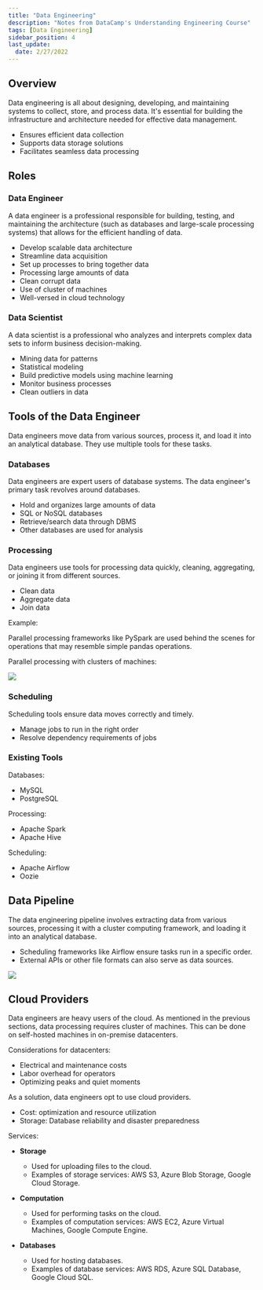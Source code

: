 ```yaml
---
title: "Data Engineering"
description: "Notes from DataCamp's Understanding Engineering Course"
tags: [Data Engineering]
sidebar_position: 4
last_update:
  date: 2/27/2022
---
```




## Overview

Data engineering is all about designing, developing, and maintaining systems to collect, store, and process data. It's essential for building the infrastructure and architecture needed for effective data management.

- Ensures efficient data collection
- Supports data storage solutions
- Facilitates seamless data processing


## Roles 

### Data Engineer

A data engineer is a professional responsible for building, testing, and maintaining the architecture (such as databases and large-scale processing systems) that allows for the efficient handling of data.

- Develop scalable data architecture 
- Streamline data acquisition
- Set up processes to bring together data
- Processing large amounts of data 
- Clean corrupt data
- Use of cluster of machines
- Well-versed in cloud technology 

### Data Scientist 

A data scientist is a professional who analyzes and interprets complex data sets to inform business decision-making.

- Mining data for patterns 
- Statistical modeling
- Build predictive models using machine learning
- Monitor business processes 
- Clean outliers in data 

## Tools of the Data Engineer

Data engineers move data from various sources, process it, and load it into an analytical database. They use multiple tools for these tasks.

### Databases

Data engineers are expert users of database systems. The data engineer's primary task revolves around databases.

- Hold and organizes large amounts of data
- SQL or NoSQL databases
- Retrieve/search data through DBMS
- Other databases are used for analysis 

### Processing

Data engineers use tools for processing data quickly, cleaning, aggregating, or joining it from different sources.

- Clean data
- Aggregate data 
- Join data

Example: 

Parallel processing frameworks like PySpark are used behind the scenes for operations that may resemble simple pandas operations.

Parallel processing with clusters of machines:

<div class="img-center">

![](/img/docs/data-engineering-parallel-processing.png)

</div>


### Scheduling

Scheduling tools ensure data moves correctly and timely.

- Manage jobs to run in the right order
- Resolve dependency requirements of jobs

###  Existing Tools

Databases:

- MySQL 
- PostgreSQL 

Processing:

- Apache Spark 
- Apache Hive 

Scheduling:

- Apache Airflow 
- Oozie 

## Data Pipeline

The data engineering pipeline involves extracting data from various sources, processing it with a cluster computing framework, and loading it into an analytical database.
- Scheduling frameworks like Airflow ensure tasks run in a specific order.
- External APIs or other file formats can also serve as data sources.
 

<div class="img-center">

![](/img/docs/data-pipeliness.png)

</div>

## Cloud Providers

Data engineers are heavy users of the cloud. As mentioned in the previous sections, data processing requires cluster of machines. This can be done on self-hosted machines in on-premise datacenters. 

Considerations for datacenters:

- Electrical and maintenance costs 
- Labor overhead for operators 
- Optimizing peaks and quiet moments 

As a solution, data engineers opt to use cloud providers.

- Cost: optimization and resource utilization
- Storage: Database reliability and disaster preparedness

Services: 

- **Storage**

   - Used for uploading files to the cloud.
   - Examples of storage services: AWS S3, Azure Blob Storage, Google Cloud Storage.

- **Computation**

   - Used for performing tasks on the cloud.
   - Examples of computation services: AWS EC2, Azure Virtual Machines, Google Compute Engine.

- **Databases**

   - Used for hosting databases.
   - Examples of database services: AWS RDS, Azure SQL Database, Google Cloud SQL.


